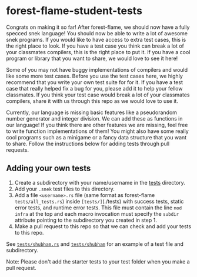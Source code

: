 # forest-flame-student-tests

Congrats on making it so far! After forest-flame, we should now have a fully specced snek language! You should now be able to write a lot of awesome snek programs. If you would like to have access to extra test cases, this is the right place to look. If you have a test case you think can break a lot of your classmates compilers, this is the right place to put it. If you have a cool program or library that you want to share, we would love to see it here!

Some of you may not have buggy implementations of compilers and would like some more test cases. Before you use the test cases here, we highly recommend that you write your own test suite for for it. If you have a test case that really helped fix a bug for you, please add it to help your fellow classmates. If you think your test case would break a lot of your classmates compilers, share it with us through this repo as we would love to use it.

Currently, our language is missing basic features like a pseudorandom number generator and integer division. We can add these as functions in our language! If you think there are other features we are missing, feel free to write function implementations of them! You might also have some really cool programs such as a minigame or a fancy data structure that you want to share. Follow the instructions below for adding tests through pull requests.

## Adding your own tests

 1. Create a subdirectory with your name/username in the [tests](./tests) directory.
 1. Add your `.snek` test files to this directory.
 1. Add a file `<username>.rs` file (same format as forest-flame `tests/all_tests.rs`) inside `[tests/]`(./tests) with success tests, static error tests, and runtime error tests. This file must contain the line `mod infra` at the top and each macro invocation must specify the `subdir` attribute pointing to the subdirectory you created in step 1.
 1. Make a pull request to this repo so that we can check and add your tests to this repo.

See [`tests/shubham.rs`](./tests/shubham.rs) and [`tests/shubham`](./tests/shubham) for an example of a test file and subdirectory.

Note: Please don't add the starter tests to your test folder when you make a pull request.
